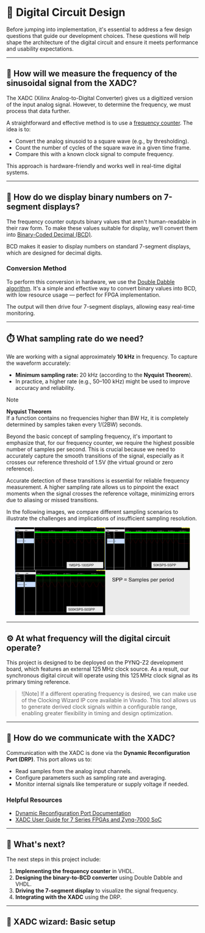 # 🧭 Digital Circuit Design

Before jumping into implementation, it's essential to address a few design questions that guide our development choices. These questions will help shape the architecture of the digital circuit and ensure it meets performance and usability expectations.

---

## 🧠 How will we measure the frequency of the sinusoidal signal from the XADC?

The XADC (Xilinx Analog-to-Digital Converter) gives us a digitized version of the input analog signal. However, to determine the frequency, we must process that data further.

A straightforward and effective method is to use a [frequency counter](https://andybrown.me.uk/2016/02/21/nanocounter/). The idea is to:

- Convert the analog sinusoid to a square wave (e.g., by thresholding).
- Count the number of cycles of the square wave in a given time frame.
- Compare this with a known clock signal to compute frequency.

This approach is hardware-friendly and works well in real-time digital systems.

---

## 🔢 How do we display binary numbers on 7-segment displays?

The frequency counter outputs binary values that aren't human-readable in their raw form. To make these values suitable for display, we’ll convert them into [Binary-Coded Decimal (BCD)](https://en.wikipedia.org/wiki/Binary-coded_decimal).

BCD makes it easier to display numbers on standard 7-segment displays, which are designed for decimal digits.

### Conversion Method

To perform this conversion in hardware, we use the [Double Dabble algorithm](https://en.wikipedia.org/wiki/Double_dabble). It's a simple and effective way to convert binary values into BCD, with low resource usage — perfect for FPGA implementation.

The output will then drive four 7-segment displays, allowing easy real-time monitoring.

---

## ⏱️ What sampling rate do we need?

We are working with a signal approximately **10 kHz** in frequency. To capture the waveform accurately:

- **Minimum sampling rate:** 20 kHz (according to the **Nyquist Theorem**).
- In practice, a higher rate (e.g., 50–100 kHz) might be used to improve accuracy and reliability.

> [!NOTE]  
> **Nyquist Theorem**  
> If a function contains no frequencies higher than BW Hz, it is completely determined by samples taken every 1/(2BW) seconds.

Beyond the basic concept of sampling frequency, it's important to emphasize that, for our frequency counter, we require the highest possible number of samples per second. This is crucial because we need to accurately capture the smooth transitions of the signal, especially as it crosses our reference threshold of 1.5V (the virtual ground or zero reference).

Accurate detection of these transitions is essential for reliable frequency measurement. A higher sampling rate allows us to pinpoint the exact moments when the signal crosses the reference voltage, minimizing errors due to aliasing or missed transitions.

In the following images, we compare different sampling scenarios to illustrate the challenges and implications of insufficient sampling resolution. 

<p align="center">
  <img width="460" src="../../Documentation/Images/XADC_tutorial/Sampling_rates_comparison.png">
</p>

---

## ⚙️ At what frequency will the digital circuit operate?

This project is designed to be deployed on the PYNQ-Z2 development board, which features an external 125 MHz clock source. As a result, our synchronous digital circuit will operate using this 125 MHz clock signal as its primary timing reference. 

> ![Note]
> If a different operating frequency is desired, we can make use of the Clocking Wizard IP core available in Vivado. This tool allows us to generate derived clock signals within a configurable range, enabling greater flexibility in timing and design optimization.

---

## 📡 How do we communicate with the XADC?

Communication with the XADC is done via the **Dynamic Reconfiguration Port (DRP)**. This port allows us to:

- Read samples from the analog input channels.
- Configure parameters such as sampling rate and averaging.
- Monitor internal signals like temperature or supply voltage if needed.

### Helpful Resources

- [Dynamic Reconfiguration Port Documentation](https://docs.amd.com/r/en-US/pg165-cmac/Dynamic-Reconfiguration-Port)  
- [XADC User Guide for 7 Series FPGAs and Zynq-7000 SoC](https://docs.amd.com/r/en-US/ug480_7Series_XADC)

---

## 🚧 What's next?

The next steps in this project include:

1. **Implementing the frequency counter** in VHDL.
2. **Designing the binary-to-BCD converter** using Double Dabble and VHDL.
3. **Driving the 7-segment display** to visualize the signal frequency.
4. **Integrating with the XADC** using the DRP.

---

## 📖 XADC wizard: Basic setup


